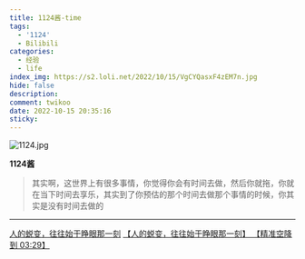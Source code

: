 ```yaml
---
title: 1124酱-time
tags:
  - '1124'
  - Bilibili
categories:
  - 经验
  - life
index_img: https://s2.loli.net/2022/10/15/VgCYQasxF4zEM7n.jpg
hide: false
description:
comment: twikoo
date: 2022-10-15 20:35:16
sticky:
---
```


![1124.jpg](https://s2.loli.net/2022/10/15/VgCYQasxF4zEM7n.jpg)

**1124酱**

> 其实啊，这世界上有很多事情，你觉得你会有时间去做，然后你就拖，你就在当下时间去享乐，其实到了你预估的那个时间去做那个事情的时候，你其实是没有时间去做的

---

[人的蜕变，往往始于睁眼那一刻](https://www.bilibili.com/video/BV1zg41127kZ/)
[【人的蜕变，往往始于睁眼那一刻】 【精准空降到 03:29】 ](https://www.bilibili.com/video/BV1zg41127kZ?share_source=copy_web&vd_source=4464347b4a58383e4844dcf1dac79655&t=209)

